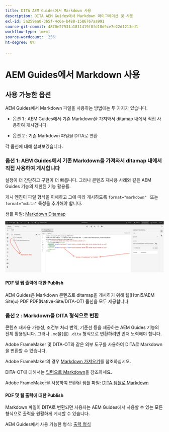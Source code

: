 ```yaml
---
title: DITA AEM Guides에서 Markdown 사용
description: DITA AEM Guides에서 Markdown 마이그레이션 및 사용
exl-id: 5a259ea0-3b5f-4c6e-b488-1586767aa991
source-git-commit: 4870e27531a1811419f8fd18d9ce7e22d1213ed1
workflow-type: tm+mt
source-wordcount: '256'
ht-degree: 0%

---
```


# AEM Guides에서 Markdown 사용

## 사용 가능한 옵션

AEM Guides에서 Markdown 파일을 사용하는 방법에는 두 가지가 있습니다.

- 옵션 1 : AEM Guides에서 기존 Markdown을 가져와서 ditamap 내에서 직접 사용하여 게시합니다

- 옵션 2 : 기존 Markdown 파일을 DITA로 변환

각 옵션에 대해 살펴보겠습니다.

### 옵션 1: AEM Guides에서 기존 Markdown을 가져와서 ditamap 내에서 직접 사용하여 게시합니다

설정이 더 간단하고 구현이 더 빠릅니다. 그러나 콘텐츠 재사용 사례와 같은 AEM Guides 기능의 제한된 기능 활용률.

게시 엔진이 파일 형식을 이해하고 그에 따라 게시하도록 `format="markdown" ` 또는 `format="mdita"` 특성을 추가해야 합니다.

샘플 파일: [Markdown Ditamap](https://acrobat.adobe.com/id/urn:aaid:sc:AP:da31137e-be84-44fb-8974-d038eeff0283)

![참조용 스크린샷](../assets/authoring/markdown_map.png)


#### PDF 및 웹 출력에 대한 Publish

AEM Guides은 Markdown 콘텐츠로 ditamap을 게시하기 위해 웹(Html5/AEM Site)과 PDF PDF(Native-Site/DITA-OT) 옵션을 모두 제공합니다

### 옵션 2 : Markdown을 DITA 형식으로 변환

콘텐츠 재사용 가능성, 조건부 처리 번역, 기준선 등을 제공하는 AEM Guides 기능의 전체 활용입니다. 그러나 `.md`을(를) `.dita` 형식으로 변환하려면 먼저 노력해야 합니다.

Adobe FrameMaker 및 DITA-OT와 같은 외부 도구를 사용하여 DITA로 Markdown을 변환할 수 있습니다.


Adobe FrameMaker의 경우 [Markdown 가져오기](https://www.adobe.com/in/products/framemaker/features.html#import-markdown)를 참조하십시오.

DITA-OT에 대해서는 [입력으로 Markdown](https://www.dita-ot.org/dev/topics/markdown-input.html)을 참조하세요.

Adobe FrameMaker을 사용하여 변환된 샘플 파일: [DITA 샘플로 Markdown](https://acrobat.adobe.com/id/urn:aaid:sc:AP:874881f3-ba43-410c-abc6-2df899536d79)

#### PDF 및 웹 출력에 대한 Publish

Markdown 파일이 DITA로 변환되면 사용자는 AEM Guides에서 사용할 수 있는 모든 형식으로 출력을 원활하게 게시할 수 있습니다.

AEM Guides에서 사용 가능한 형식: [출력 형식](../../../user-guide/generate-output-understand-presets.md)
